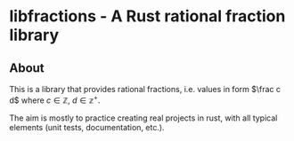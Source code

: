 # libfractions - A Rust rational fraction library

## About

This is a library that provides rational fractions,
i.e. values in form $\frac c d$ where $c \in \mathbb{Z}$, $d \in \mathbb{z}^+$.

The aim is mostly to practice creating real projects in rust,
with all typical elements (unit tests, documentation, etc.).
